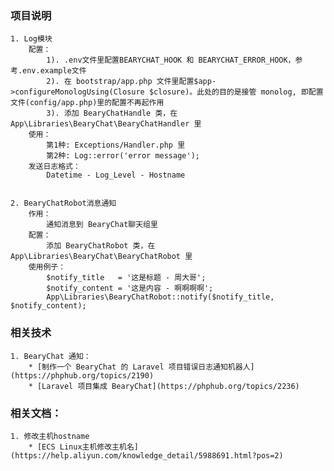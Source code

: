 ### 项目说明
    1. Log模块
        配置：
            1). .env文件里配置BEARYCHAT_HOOK 和 BEARYCHAT_ERROR_HOOK，参考.env.example文件
            2). 在 bootstrap/app.php 文件里配置$app->configureMonologUsing(Closure $closure)。此处的目的是接管 monolog, 即配置文件(config/app.php)里的配置不再起作用
            3). 添加 BearyChatHandle 类，在 App\Libraries\BearyChat\BearyChatHandler 里
        使用：
            第1种: Exceptions/Handler.php 里
            第2种: Log::error('error message');
        发送日志格式：
            Datetime - Log_Level - Hostname


    2. BearyChatRobot消息通知
        作用：
            通知消息到 BearyChat聊天组里
        配置：
            添加 BearyChatRobot 类，在 App\Libraries\BearyChat\BearyChatRobot 里
        使用例子：
            $notify_title   = '这是标题 - 周大哥';
            $notify_content = '这是内容 - 啊啊啊啊';
            App\Libraries\BearyChatRobot::notify($notify_title, $notify_content);


### 相关技术
    1. BearyChat 通知：
        * [制作一个 BearyChat 的 Laravel 项目错误日志通知机器人](https://phphub.org/topics/2190)
        * [Laravel 项目集成 BearyChat](https://phphub.org/topics/2236)

### 相关文档：
    1. 修改主机hostname
        * [ECS Linux主机修改主机名](https://help.aliyun.com/knowledge_detail/5988691.html?pos=2)